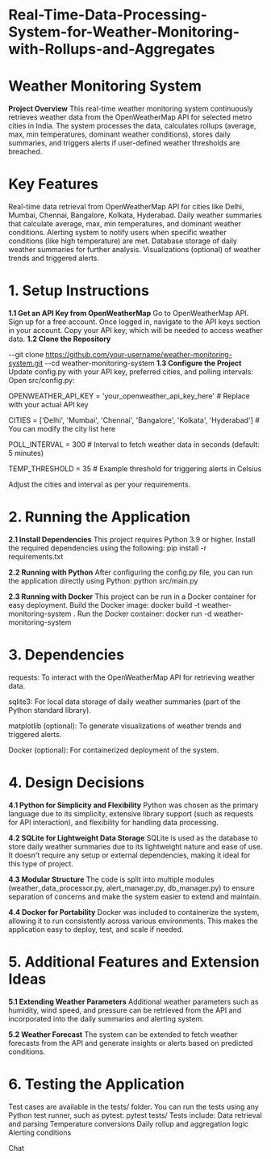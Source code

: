# Real-Time-Data-Processing-System-for-Weather-Monitoring-with-Rollups-and-Aggregates
# Weather Monitoring System

**Project Overview**
This real-time weather monitoring system continuously retrieves weather data from the OpenWeatherMap API for selected metro cities in India. The system processes the data, calculates rollups (average, max, min temperatures, dominant weather conditions), stores daily summaries, and triggers alerts if user-defined weather thresholds are breached.

# Key Features
Real-time data retrieval from OpenWeatherMap API for cities like Delhi, Mumbai, Chennai, Bangalore, Kolkata, Hyderabad.
Daily weather summaries that calculate average, max, min temperatures, and dominant weather conditions.
Alerting system to notify users when specific weather conditions (like high temperature) are met.
Database storage of daily weather summaries for further analysis.
Visualizations (optional) of weather trends and triggered alerts.
# 1. Setup Instructions
**1.1 Get an API Key from OpenWeatherMap**
Go to OpenWeatherMap API.
Sign up for a free account.
Once logged in, navigate to the API keys section in your account.
Copy your API key, which will be needed to access weather data.
**1.2 Clone the Repository**

--git clone https://github.com/your-username/weather-monitoring-system.git
--cd weather-monitoring-system
**1.3 Configure the Project**
Update config.py with your API key, preferred cities, and polling intervals:
Open src/config.py:

OPENWEATHER_API_KEY = 'your_openweather_api_key_here'  # Replace with your actual API key

CITIES = ['Delhi', 'Mumbai', 'Chennai', 'Bangalore', 'Kolkata', 'Hyderabad']  # You can modify the city list here

POLL_INTERVAL = 300  # Interval to fetch weather data in seconds (default: 5 minutes)

TEMP_THRESHOLD = 35  # Example threshold for triggering alerts in Celsius

Adjust the cities and interval as per your requirements.
# 2. Running the Application
**2.1 Install Dependencies**
This project requires Python 3.9 or higher. Install the required dependencies using the following:
pip install -r requirements.txt

**2.2 Running with Python**
After configuring the config.py file, you can run the application directly using Python:
python src/main.py

**2.3 Running with Docker**
This project can be run in a Docker container for easy deployment.
Build the Docker image:
docker build -t weather-monitoring-system .
Run the Docker container:
docker run -d weather-monitoring-system
# 3. Dependencies
requests: To interact with the OpenWeatherMap API for retrieving weather data.

sqlite3: For local data storage of daily weather summaries (part of the Python standard library).

matplotlib (optional): To generate visualizations of weather trends and triggered alerts.

Docker (optional): For containerized deployment of the system.
# 4. Design Decisions
**4.1 Python for Simplicity and Flexibility**
Python was chosen as the primary language due to its simplicity, extensive library support (such as requests for API interaction), and flexibility for handling data processing.

**4.2 SQLite for Lightweight Data Storage**
SQLite is used as the database to store daily weather summaries due to its lightweight nature and ease of use. It doesn't require any setup or external dependencies, making it ideal for this type of project.

**4.3 Modular Structure**
The code is split into multiple modules (weather_data_processor.py, alert_manager.py, db_manager.py) to ensure separation of concerns and make the system easier to extend and maintain.

**4.4 Docker for Portability**
Docker was included to containerize the system, allowing it to run consistently across various environments. This makes the application easy to deploy, test, and scale if needed.

# 5. Additional Features and Extension Ideas
**5.1 Extending Weather Parameters**
Additional weather parameters such as humidity, wind speed, and pressure can be retrieved from the API and incorporated into the daily summaries and alerting system.

**5.2 Weather Forecast**
The system can be extended to fetch weather forecasts from the API and generate insights or alerts based on predicted conditions.

# 6. Testing the Application

Test cases are available in the tests/ folder. You can run the tests using any Python test runner, such as pytest:
pytest tests/
Tests include:
Data retrieval and parsing
Temperature conversions
Daily rollup and aggregation logic
Alerting conditions










Chat
